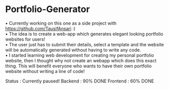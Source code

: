 # Portfolio-Generator

• Currently working on this one as a side project with https://github.com/TausifAnsari :)  
• The idea is to create a web-app which generates elegant looking portfolio websites for users!  
• The user just has to submit their details, select a template and the website will be automatically generated without having to write any code.  
• I started learning web development for creating my personal portfolio website, then I thought why not create an webapp which does this exact thing. This will benefit everyone who wants to have their own portfolio website without writing a line of code!


Status : 
Currently paused!
Backend : 90% DONE
Frontend : 60% DONE

